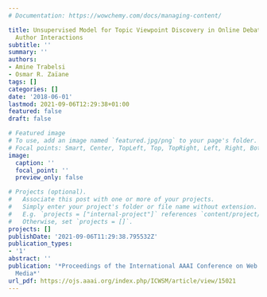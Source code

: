 ```yaml
---
# Documentation: https://wowchemy.com/docs/managing-content/

title: Unsupervised Model for Topic Viewpoint Discovery in Online Debates Leveraging
  Author Interactions
subtitle: ''
summary: ''
authors:
- Amine Trabelsi
- Osmar R. Zaïane
tags: []
categories: []
date: '2018-06-01'
lastmod: 2021-09-06T12:29:38+01:00
featured: false
draft: false

# Featured image
# To use, add an image named `featured.jpg/png` to your page's folder.
# Focal points: Smart, Center, TopLeft, Top, TopRight, Left, Right, BottomLeft, Bottom, BottomRight.
image:
  caption: ''
  focal_point: ''
  preview_only: false

# Projects (optional).
#   Associate this post with one or more of your projects.
#   Simply enter your project's folder or file name without extension.
#   E.g. `projects = ["internal-project"]` references `content/project/deep-learning/index.md`.
#   Otherwise, set `projects = []`.
projects: []
publishDate: '2021-09-06T11:29:38.795532Z'
publication_types:
- '1'
abstract: ''
publication: '*Proceedings of the International AAAI Conference on Web and Social
  Media*'
url_pdf: https://ojs.aaai.org/index.php/ICWSM/article/view/15021
---
```

